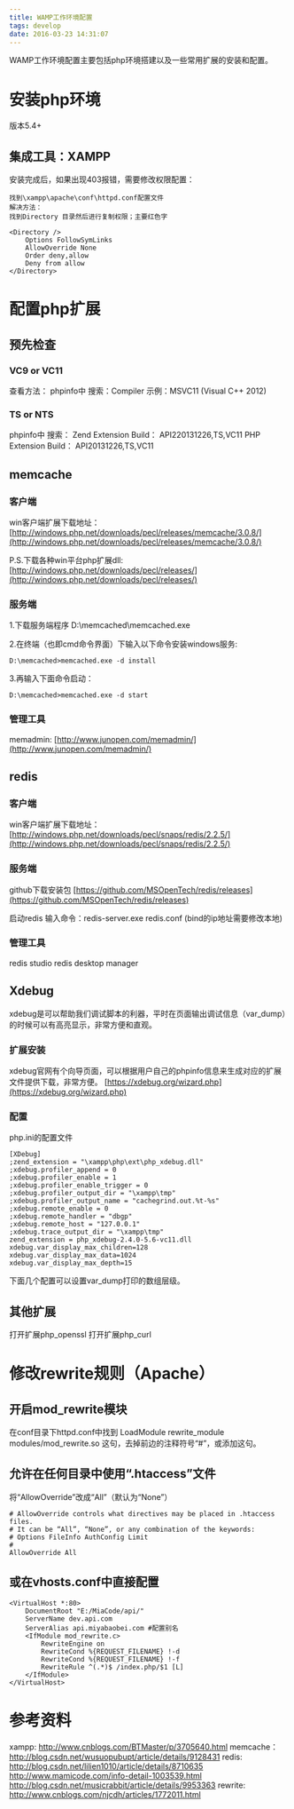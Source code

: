 ```yaml
---
title: WAMP工作环境配置
tags: develop
date: 2016-03-23 14:31:07
---
```


WAMP工作环境配置主要包括php环境搭建以及一些常用扩展的安装和配置。

# 安装php环境
版本5.4+
## 集成工具：XAMPP
安装完成后，如果出现403报错，需要修改权限配置：
```
找到\xampp\apache\conf\httpd.conf配置文件
解决方法：
找到Directory 目录然后进行复制权限；主要红色字

<Directory />
    Options FollowSymLinks
    AllowOverride None
    Order deny,allow
    Deny from allow
</Directory>
```



# 配置php扩展
## 预先检查
### VC9 or VC11
查看方法：
phpinfo中
搜索：Compiler
示例：MSVC11 (Visual C++ 2012)

### TS or NTS
phpinfo中
搜索：
Zend Extension Build： API220131226,TS,VC11
PHP Extension Build： API20131226,TS,VC11


## memcache
### 客户端
win客户端扩展下载地址：
[http://windows.php.net/downloads/pecl/releases/memcache/3.0.8/](http://windows.php.net/downloads/pecl/releases/memcache/3.0.8/)

P.S.下载各种win平台php扩展dll:[http://windows.php.net/downloads/pecl/releases/](http://windows.php.net/downloads/pecl/releases/)
### 服务端
1.下载服务端程序
D:\memcached\memcached.exe

2.在终端（也即cmd命令界面）下输入以下命令安装windows服务:
```
D:\memcached>memcached.exe -d install
```

3.再输入下面命令启动：
```
D:\memcached>memcached.exe -d start
```

### 管理工具
memadmin:
[http://www.junopen.com/memadmin/](http://www.junopen.com/memadmin/)


## redis

### 客户端
win客户端扩展下载地址：
[http://windows.php.net/downloads/pecl/snaps/redis/2.2.5/](http://windows.php.net/downloads/pecl/snaps/redis/2.2.5/)

### 服务端
github下载安装包
[https://github.com/MSOpenTech/redis/releases](https://github.com/MSOpenTech/redis/releases)

启动redis
输入命令：redis-server.exe redis.conf (bind的ip地址需要修改本地)

### 管理工具
redis studio
redis desktop manager

## Xdebug
xdebug是可以帮助我们调试脚本的利器，平时在页面输出调试信息（var_dump）的时候可以有高亮显示，非常方便和直观。
### 扩展安装
xdebug官网有个向导页面，可以根据用户自己的phpinfo信息来生成对应的扩展文件提供下载，非常方便。
[https://xdebug.org/wizard.php](https://xdebug.org/wizard.php)

### 配置
php.ini的配置文件
```
[XDebug]
;zend_extension = "\xampp\php\ext\php_xdebug.dll"
;xdebug.profiler_append = 0
;xdebug.profiler_enable = 1
;xdebug.profiler_enable_trigger = 0
;xdebug.profiler_output_dir = "\xampp\tmp"
;xdebug.profiler_output_name = "cachegrind.out.%t-%s"
;xdebug.remote_enable = 0
;xdebug.remote_handler = "dbgp"
;xdebug.remote_host = "127.0.0.1"
;xdebug.trace_output_dir = "\xampp\tmp"
zend_extension = php_xdebug-2.4.0-5.6-vc11.dll
xdebug.var_display_max_children=128
xdebug.var_display_max_data=1024
xdebug.var_display_max_depth=15
```
下面几个配置可以设置var_dump打印的数组层级。

## 其他扩展
打开扩展php_openssl
打开扩展php_curl

# 修改rewrite规则（Apache）
## 开启mod_rewrite模块
在conf目录下httpd.conf中找到
LoadModule rewrite_module modules/mod_rewrite.so
这句，去掉前边的注释符号“#”，或添加这句。

## 允许在任何目录中使用“.htaccess”文件
将“AllowOverride”改成“All”（默认为“None”）
```
# AllowOverride controls what directives may be placed in .htaccess files.
# It can be “All”, “None”, or any combination of the keywords:
# Options FileInfo AuthConfig Limit
#
AllowOverride All
```
## 或在vhosts.conf中直接配置
```
<VirtualHost *:80>
    DocumentRoot "E:/MiaCode/api/"
    ServerName dev.api.com
    ServerAlias api.miyabaobei.com #配置别名
    <IfModule mod_rewrite.c>
   		RewriteEngine on
   		RewriteCond %{REQUEST_FILENAME} !-d
   		RewriteCond %{REQUEST_FILENAME} !-f
   		RewriteRule ^(.*)$ /index.php/$1 [L]
    </IfModule>
</VirtualHost>

```

# 参考资料
xampp: 
http://www.cnblogs.com/BTMaster/p/3705640.html
memcache：
http://blog.csdn.net/wusuopubupt/article/details/9128431
redis:
http://blog.csdn.net/lilien1010/article/details/8710635
http://www.mamicode.com/info-detail-1003539.html
http://blog.csdn.net/musicrabbit/article/details/9953363
rewrite:
http://www.cnblogs.com/njcdh/articles/1772011.html